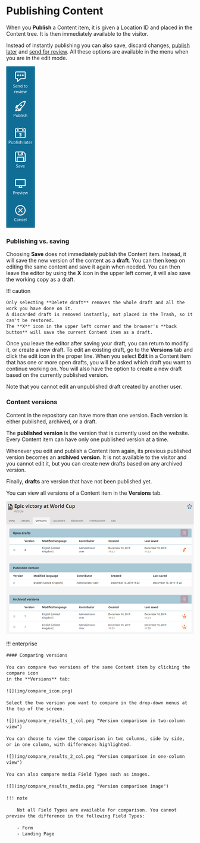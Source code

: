 # Publishing Content

When you **Publish** a Content item, it is given a Location ID and placed in the Content tree.
It is then immediately available to the visitor.

Instead of instantly publishing you can also save, discard changes, [publish later](advanced_publishing_options.md#date-based-publishing) and [send for review](editorial_workflow.md).
All these options are available in the menu when you are in the edit mode.

![Publishing options](img/publishing_options.png "Publishing options")

### Publishing vs. saving

Choosing **Save** does not immediately publish the Content item.
Instead, it will save the new version of the content as a **draft**.
You can then keep on editing the same content and save it again when needed.
You can then leave the editor by using the **X** icon in the upper left corner, it will also save the working copy as a draft.

!!! caution

    Only selecting **Delete draft** removes the whole draft and all the work you have done on it.
    A discarded draft is removed instantly, not placed in the Trash, so it can't be restored.
    The **X** icon in the upper left corner and the browser's **back button** will save the current Content item as a draft.

Once you leave the editor after saving your draft, you can return to modify it, or create a new draft.
To edit an existing draft, go to the **Versions** tab and click the edit icon in the proper line.
When you select **Edit** in a Content item that has one or more open drafts, you will be asked which draft you want to continue working on.
You will also have the option to create a new draft based on the currently published version.

Note that you cannot edit an unpublished draft created by another user.

### Content versions

Content in the repository can have more than one version.
Each version is either published, archived, or a draft.

The **published version** is the version that is currently used on the website.
Every Content item can have only one published version at a time.

Whenever you edit and publish a Content item again, its previous published version becomes an **archived version**.
It is not available to the visitor and you cannot edit it, but you can create new drafts based on any archived version.

Finally, **drafts** are version that have not been published yet.

You can view all versions of a Content item in the **Versions** tab.

![All versions of a Content item](img/content_item_versions.png "All versions of a Content item")

!!! enterprise 

    #### Comparing versions
    
    You can compare two versions of the same Content item by clicking the compare icon
    in the **Versions** tab:
    
    ![](img/compare_icon.png)
    
    Select the two version you want to compare in the drop-down menus at the top of the screen.
    
    ![](img/compare_results_1_col.png "Version comparison in two-column view")
    
    You can choose to view the comparison in two columns, side by side,
    or in one column, with differences highlighted.
    
    ![](img/compare_results_2_col.png "Version comparison in one-column view")
    
    You can also compare media Field Types such as images.
    
    ![](img/compare_results_media.png "Version comparison image")
    
    !!! note
    
        Not all Field Types are available for comparison. You cannot preview the difference in the following Field Types:
    
        - Form
        - Landing Page
